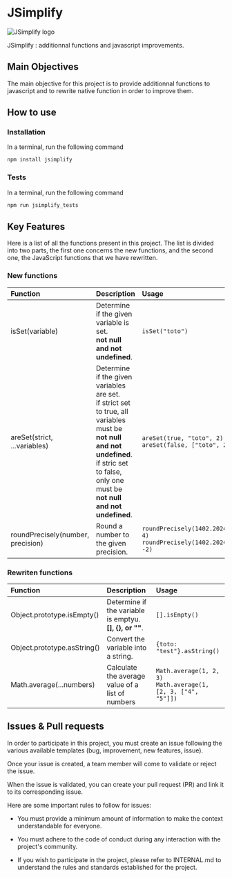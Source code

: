 # JSimplify

![JSimplify logo](https://github.com/JSimplify/JSimplify/assets/96381087/024094d1-3896-417d-a819-558a7c270dca)

JSimplify : additionnal functions and javascript improvements.


## Main Objectives

The main objective for this project is to provide additionnal functions to javascript and to rewrite native function in order to improve them.


## How to use

### Installation

In a terminal, run the following command
```Bash
npm install jsimplify
```

### Tests

In a terminal, run the following command
```Bash
npm run jsimplify_tests
```


## Key Features

Here is a list of all the functions present in this project. The list is divided into two parts, the first one concerns the new functions, and the second one, the JavaScript functions that we have rewritten.

### New functions

| Function | Description | Usage |
|:---------|:------------|:------|
| isSet(variable) | Determine if the given variable is set.<br>**not null and not undefined**. | `isSet("toto")` |
| areSet(strict, ...variables) | Determine if the given variables are set.<br>if strict set to true, all variables must be **not null and not undefined**.<br>if stric set to false, only one must be **not null and not undefined**. | `areSet(true, "toto", 2)`<br>`areSet(false, ["toto", 2])` |
| roundPrecisely(number, precision) | Round a number to the given precision. | `roundPrecisely(1402.20241607, 4)`<br>`roundPrecisely(1402.20241607, -2)` |

### Rewriten functions

| Function | Description | Usage |
|:---------|:------------|:------|
| Object.prototype.isEmpty() | Determine if the variable is emptyu.<br>**[], {}, or ""**. | `[].isEmpty()` |
| Object.prototype.asString() | Convert the variable into a string. | `{toto: "test"}.asString()` |
| Math.average(...numbers) | Calculate the average value of a list of numbers | `Math.average(1, 2, 3)`<br>`Math.average(1, [2, 3, ["4", "5"]])` |


## Issues & Pull requests

In order to participate in this project, you must create an issue following the various available templates (bug, improvement, new features, issue).

Once your issue is created, a team member will come to validate or reject the issue.

When the issue is validated, you can create your pull request (PR) and link it to its corresponding issue.

Here are some important rules to follow for issues:

- You must provide a minimum amount of information to make the context understandable for everyone.

- You must adhere to the code of conduct during any interaction with the project's community.

- If you wish to participate in the project, please refer to INTERNAL.md to understand the rules and standards established for the project.
